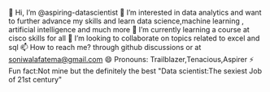 👋 Hi, I’m @aspiring-datascientist
👀 I’m interested in data analytics and want to further advance my skills and learn data science,machine learning , artificial intelligence and much more
🌱 I’m currently learning a course at cisco skills for all
💞️ I’m looking to collaborate on topics related to excel and sql
📫 How to reach me? through github discussions or at soniwalafatema@gmail.com
😄 Pronouns: Trailblazer,Tenacious,Aspirer
⚡ Fun fact:Not mine but the definitely the best "Data scientist:The sexiest Job of 21st century"


